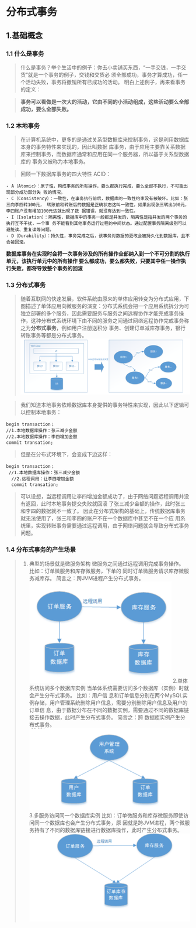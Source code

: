 # 分布式事务

## 1.基础概念

### 1.1 什么是事务
> 什么是事务？举个生活中的例子：你去小卖铺买东西，“一手交钱，一手交货”就是一个事务的例子，交钱和交货必 须全部成功，事务才算成功，任一个活动失败，事务将撤销所有已成功的活动。 明白上述例子，再来看事务的定义：

> **事务可以看做是一次大的活动，它由不同的小活动组成，这些活动要么全部成功，要么全部失败。**
### 1.2 本地事务

> 在计算机系统中，更多的是通过关系型数据库来控制事务，这是利用数据库本身的事务特性来实现的，因此叫数据 库事务，由于应用主要靠关系数据库来控制事务，而数据库通常和应用在同一个服务器，所以基于关系型数据库的 事务又被称为本地事务。

> 回顾一下数据库事务的四大特性 ACID：

    - A（Atomic）：原子性，构成事务的所有操作，要么都执行完成，要么全部不执行，不可能出现部分成功部分失 败的情况。
    - C（Consistency）：一致性，在事务执行前后，数据库的一致性约束没有被破坏。比如：张三向李四转100元， 转账前和转账后的数据是正确状态这叫一致性，如果出现张三转出100元，李四账户没有增加100元这就出现了数 据错误，就没有达到一致性。
    - I（Isolation）：隔离性，数据库中的事务一般都是并发的，隔离性是指并发的两个事务的执行互不干扰，一个事 务不能看到其他事务运行过程的中间状态。通过配置事务隔离级别可以避脏读、重复读等问题。
    - D（Durability）：持久性，事务完成之后，该事务对数据的更改会被持久化到数据库，且不会被回滚。
   **数据库事务在实现时会将一次事务涉及的所有操作全部纳入到一个不可分割的执行单元，该执行单元中的所有操作 要么都成功，要么都失败，只要其中任一操作执行失败，都将导致整个事务的回滚**
### 1.3 分布式事务
> 随着互联网的快速发展，软件系统由原来的单体应用转变为分布式应用，下图描述了单体应用向微服务的演变：分布式系统会把一个应用系统拆分为可独立部署的多个服务，因此需要服务与服务之间远程协作才能完成事务操 作，这种分布式系统环境下由不同的服务之间通过网络远程协作完成事务称之为**分布式事务**，例如用户注册送积分 事务、创建订单减库存事务，银行转账事务等都是分布式事务。
![image](/docs/.vuepress/public/images/分布式事务/分布式事务1.png)

> 我们知道本地事务依赖数据库本身提供的事务特性来实现，因此以下逻辑可以控制本地事务：

``` 
begin transaction； 
//1.本地数据库操作：张三减少金额 
//2.本地数据库操作：李四增加金额 
commit transation;
```

> 但是在分布式环境下，会变成下边这样：

``` 
begin transaction；
 //1.本地数据库操作：张三减少金额
  //2.远程调用：让李四增加金额 
  commit transation;
```
> 可以设想，当远程调用让李四增加金额成功了，由于网络问题远程调用并没有返回，此时本地事务提交失败就回滚 了张三减少金额的操作，此时张三和李四的数据就不一致了。 因此在分布式架构的基础上，传统数据库事务就无法使用了，张三和李四的账户不在一个数据库中甚至不在一个应 用系统里，实现转账事务需要通过远程调用，由于网络问题就会导致分布式事务问题。
### 1.4 分布式事务的产生场景
> 1. 典型的场景就是微服务架构 微服务之间通过远程调用完成事务操作。 比如：订单微服务和库存微服务，下单的 同时订单微服务请求库存微服务减库存。 简言之：跨JVM进程产生分布式事务。
![image](/docs/.vuepress/public/images/分布式事务/分布式事务2.png)
> 2.单体系统访问多个数据库实例 当单体系统需要访问多个数据库（实例）时就会产生分布式事务。 比如：用户信 息和订单信息分别在两个MySQL实例存储，用户管理系统删除用户信息，需要分别删除用户信息及用户的订单信 息，由于数据分布在不同的数据实例，需要通过不同的数据库链接去操作数据，此时产生分布式事务。 简言之：跨 数据库实例产生分布式事务。
![image](/docs/.vuepress/public/images/分布式事务/分布式事务3.png)
> 3.多服务访问同一个数据库实例 比如：订单微服务和库存微服务即使访问同一个数据库也会产生分布式事务，原 因就是跨JVM进程，两个微服务持有了不同的数据库链接进行数据库操作，此时产生分布式事务。
![image](/docs/.vuepress/public/images/分布式事务/分布式事务4.png)
